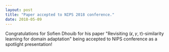 ```yaml
---
layout: post
title: "Paper accepted to NIPS 2018 conference."
date: 2018-05-09
---
```

Congratulations for Sofien Dhouib for his paper "Revisiting $(\epsilon, \gamma, \tau)$-similarity learning for domain adaptation" 
being accepted to NIPS conference as a spotlight presentation!
